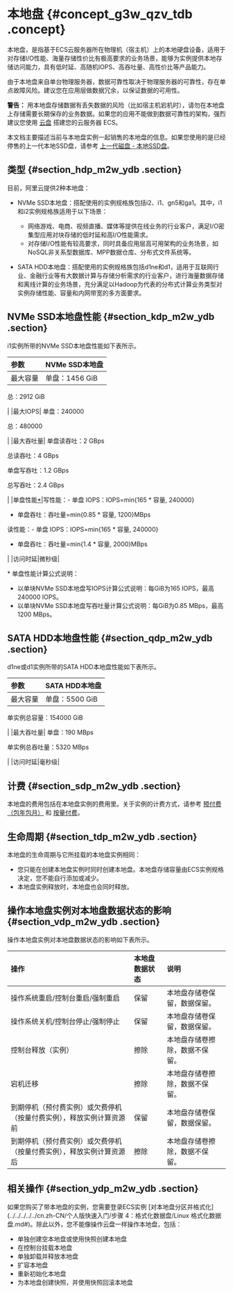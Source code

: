 # 本地盘 {#concept_g3w_qzv_tdb .concept}

本地盘，是指基于ECS云服务器所在物理机（宿主机）上的本地硬盘设备，适用于对存储I/O性能、海量存储性价比有极高要求的业务场景，能够为实例提供本地存储访问能力，具有低时延、高随机IOPS、高吞吐量、高性价比等产品能力。

由于本地盘来自单台物理服务器，数据可靠性取决于物理服务器的可靠性，存在单点故障风险。建议您在应用层做数据冗余，以保证数据的可用性。

**警告：** 用本地盘存储数据有丢失数据的风险（比如宿主机宕机时），请勿在本地盘上存储需要长期保存的业务数据。如果您的应用不能做到数据可靠性的架构，强烈建议您使用 [云盘](cn.zh-CN/块存储/块存储概述/云盘和共享块存储.md#) 搭建您的云服务器 ECS。

本文档主要描述当前与本地盘实例一起销售的本地盘的信息。如果您使用的是已经停售的上一代本地SSD盘，请参考 [上一代磁盘 - 本地SSD盘](https://help.aliyun.com/document_detail/35241.html)。

## 类型 {#section_hdp_m2w_ydb .section}

目前，阿里云提供2种本地盘：

-   NVMe SSD本地盘：搭配使用的实例规格族包括i2、i1、gn5和ga1。其中，i1和i2实例规格族适用于以下场景：

    -   网络游戏、电商、视频直播、媒体等提供在线业务的行业客户，满足I/O密集型应用对块存储的低时延和高I/O性能需求。
    -   对存储I/O性能有较高要求，同时具备应用层高可用架构的业务场景，如NoSQL非关系型数据库、MPP数据仓库、分布式文件系统等。
-   SATA HDD本地盘：搭配使用的实例规格族包括d1ne和d1，适用于互联网行业、金融行业等有大数据计算与存储分析需求的行业客户，进行海量数据存储和离线计算的业务场景，充分满足以Hadoop为代表的分布式计算业务类型对实例存储性能、容量和内网带宽的多方面要求。


## NVMe SSD本地盘性能 {#section_kdp_m2w_ydb .section}

i1实例所带的NVMe SSD本地盘性能如下表所示。

|参数|NVMe SSD本地盘|
|:-|:----------|
|最大容量| 单盘：1456 GiB

 总：2912 GiB

 |
|最大IOPS| 单盘：240000

 总：480000

 |
|最大吞吐量| 单盘读吞吐：2 GBps

 总读吞吐：4 GBps

 单盘写吞吐：1.2 GBps

 总写吞吐：2.4 GBps

 |
|单盘性能[\*](#singleDisk)|写性能：-   单盘 IOPS：IOPS=min\{165 \* 容量, 240000\}
-   单盘吞吐：吞吐量=min\{0.85 \* 容量, 1200\}MBps

读性能：-   单盘 IOPS：IOPS=min\{165 \* 容量, 240000\}
-   单盘吞吐：吞吐量=min\{1.4 \* 容量, 2000\}MBps

|
|访问时延|微秒级|

\* 单盘性能计算公式说明：

-   以单块NVMe SSD本地盘写IOPS计算公式说明：每GiB为165 IOPS，最高240000 IOPS。
-   以单块NVMe SSD本地盘写吞吐量计算公式说明：每GiB为0.85 MBps，最高1200 MBps。

## SATA HDD本地盘性能 {#section_qdp_m2w_ydb .section}

d1ne或d1实例所带的SATA HDD本地盘性能如下表所示。

|参数|SATA HDD本地盘|
|:-|:----------|
|最大容量| 单盘：5500 GiB

 单实例总容量：154000 GiB

 |
|最大吞吐量| 单盘：190 MBps

 单实例总吞吐量：5320 MBps

 |
|访问时延|毫秒级|

## 计费 {#section_sdp_m2w_ydb .section}

本地盘的费用包括在本地盘实例的费用里。关于实例的计费方式，请参考 [预付费（包年包月）](../../../../../cn.zh-CN/产品定价/预付费（包年包月）.md#) 和 [按量付费](../../../../../cn.zh-CN/产品定价/按量付费.md#)。

## 生命周期 {#section_tdp_m2w_ydb .section}

本地盘的生命周期与它所挂载的本地盘实例相同：

-   您只能在创建本地盘实例时同时创建本地盘。本地盘存储容量由ECS实例规格决定，您不能自行添加或减少。
-   本地盘实例释放时，本地盘也会同时释放。

## 操作本地盘实例对本地盘数据状态的影响 {#section_vdp_m2w_ydb .section}

操作本地盘实例对本地盘数据状态的影响如下表所示。

|操作|本地盘数据状态|说明|
|:-|:------|:-|
|操作系统重启/控制台重启/强制重启|保留|本地盘存储卷保留，数据保留。|
|操作系统关机/控制台停止/强制停止|保留|本地盘存储卷保留，数据保留。|
|控制台释放（实例）|擦除|本地盘存储卷擦除，数据不保留。|
|宕机迁移|擦除|本地盘存储卷擦除，数据不保留。|
|到期停机（预付费实例）或欠费停机（按量付费实例），释放实例计算资源前|保留|本地盘存储卷保留，数据保留。|
|到期停机（预付费实例）或欠费停机（按量付费实例），释放实例计算资源后|擦除|本地盘存储卷擦除，数据不保留。|

## 相关操作 {#section_ydp_m2w_ydb .section}

如果您购买了带本地盘的实例，您需要登录ECS实例 [对本地盘分区并格式化](../../../../../cn.zh-CN/个人版快速入门/步骤 4：格式化数据盘/Linux 格式化数据盘.md#)。除此以外，您不能像操作云盘一样操作本地盘，包括：

-   单独创建空本地盘或使用快照创建本地盘
-   在控制台挂载本地盘
-   单独卸载并释放本地盘
-   扩容本地盘
-   重新初始化本地盘
-   为本地盘创建快照，并使用快照回滚本地盘

